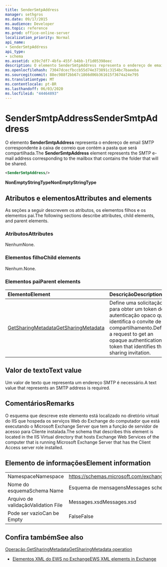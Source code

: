 ```yaml
---
title: SenderSmtpAddress
manager: sethgros
ms.date: 09/17/2015
ms.audience: Developer
ms.topic: reference
ms.prod: office-online-server
localization_priority: Normal
api_name:
- SenderSmtpAddress
api_type:
- schema
ms.assetid: e39c7df7-4bfa-455f-b4bb-1f1d05398eec
description: O elemento SenderSmtpAddress representa o endereço de email SMTP correspondente à caixa de correio que contém a pasta que será compartilhada.
ms.openlocfilehash: 73047dcecfbccb55d74e373891c3154bc7baeeba
ms.sourcegitcommit: 88ec988f2bb67c1866d06b361615f3674a24e795
ms.translationtype: MT
ms.contentlocale: pt-BR
ms.lasthandoff: 06/03/2020
ms.locfileid: "44464893"
---
```

# <a name="sendersmtpaddress"></a><span data-ttu-id="6352d-103">SenderSmtpAddress</span><span class="sxs-lookup"><span data-stu-id="6352d-103">SenderSmtpAddress</span></span>

<span data-ttu-id="6352d-104">O elemento **SenderSmtpAddress** representa o endereço de email SMTP correspondente à caixa de correio que contém a pasta que será compartilhada.</span><span class="sxs-lookup"><span data-stu-id="6352d-104">The **SenderSmtpAddress** element represents the SMTP e-mail address corresponding to the mailbox that contains the folder that will be shared.</span></span> 
  
```xml
<SenderSmtpAddress/>
```

 <span data-ttu-id="6352d-105">**NonEmptyStringType**</span><span class="sxs-lookup"><span data-stu-id="6352d-105">**NonEmptyStringType**</span></span>
## <a name="attributes-and-elements"></a><span data-ttu-id="6352d-106">Atributos e elementos</span><span class="sxs-lookup"><span data-stu-id="6352d-106">Attributes and elements</span></span>

<span data-ttu-id="6352d-107">As seções a seguir descrevem os atributos, os elementos filhos e os elementos pai.</span><span class="sxs-lookup"><span data-stu-id="6352d-107">The following sections describe attributes, child elements, and parent elements.</span></span>
  
### <a name="attributes"></a><span data-ttu-id="6352d-108">Atributos</span><span class="sxs-lookup"><span data-stu-id="6352d-108">Attributes</span></span>

<span data-ttu-id="6352d-109">Nenhum</span><span class="sxs-lookup"><span data-stu-id="6352d-109">None.</span></span>
  
### <a name="child-elements"></a><span data-ttu-id="6352d-110">Elementos filho</span><span class="sxs-lookup"><span data-stu-id="6352d-110">Child elements</span></span>

<span data-ttu-id="6352d-111">Nenhum.</span><span class="sxs-lookup"><span data-stu-id="6352d-111">None.</span></span>
  
### <a name="parent-elements"></a><span data-ttu-id="6352d-112">Elementos pai</span><span class="sxs-lookup"><span data-stu-id="6352d-112">Parent elements</span></span>

|<span data-ttu-id="6352d-113">**Elemento**</span><span class="sxs-lookup"><span data-stu-id="6352d-113">**Element**</span></span>|<span data-ttu-id="6352d-114">**Descrição**</span><span class="sxs-lookup"><span data-stu-id="6352d-114">**Description**</span></span>|
|:-----|:-----|
|[<span data-ttu-id="6352d-115">GetSharingMetadata</span><span class="sxs-lookup"><span data-stu-id="6352d-115">GetSharingMetadata</span></span>](getsharingmetadata.md) <br/> |<span data-ttu-id="6352d-116">Define uma solicitação para obter um token de autenticação opaco que identifica o convite de compartilhamento.</span><span class="sxs-lookup"><span data-stu-id="6352d-116">Defines a request to get an opaque authentication token that identifies the sharing invitation.</span></span>  <br/> |
   
## <a name="text-value"></a><span data-ttu-id="6352d-117">Valor de texto</span><span class="sxs-lookup"><span data-stu-id="6352d-117">Text value</span></span>

<span data-ttu-id="6352d-118">Um valor de texto que representa um endereço SMTP é necessário.</span><span class="sxs-lookup"><span data-stu-id="6352d-118">A text value that represents an SMTP address is required.</span></span>
  
## <a name="remarks"></a><span data-ttu-id="6352d-119">Comentários</span><span class="sxs-lookup"><span data-stu-id="6352d-119">Remarks</span></span>

<span data-ttu-id="6352d-120">O esquema que descreve este elemento está localizado no diretório virtual do IIS que hospeda os serviços Web do Exchange do computador que está executando o Microsoft Exchange Server que tem a função de servidor de acesso para Cliente instalada.</span><span class="sxs-lookup"><span data-stu-id="6352d-120">The schema that describes this element is located in the IIS Virtual directory that hosts Exchange Web Services of the computer that is running Microsoft Exchange Server that has the Client Access server role installed.</span></span>
  
## <a name="element-information"></a><span data-ttu-id="6352d-121">Elemento de informações</span><span class="sxs-lookup"><span data-stu-id="6352d-121">Element information</span></span>

|||
|:-----|:-----|
|<span data-ttu-id="6352d-122">Namespace</span><span class="sxs-lookup"><span data-stu-id="6352d-122">Namespace</span></span>  <br/> |https://schemas.microsoft.com/exchange/services/2006/messages  <br/> |
|<span data-ttu-id="6352d-123">Nome do esquema</span><span class="sxs-lookup"><span data-stu-id="6352d-123">Schema Name</span></span>  <br/> |<span data-ttu-id="6352d-124">Esquema de mensagens</span><span class="sxs-lookup"><span data-stu-id="6352d-124">Messages schema</span></span>  <br/> |
|<span data-ttu-id="6352d-125">Arquivo de validação</span><span class="sxs-lookup"><span data-stu-id="6352d-125">Validation File</span></span>  <br/> |<span data-ttu-id="6352d-126">Messages.xsd</span><span class="sxs-lookup"><span data-stu-id="6352d-126">Messages.xsd</span></span>  <br/> |
|<span data-ttu-id="6352d-127">Pode ser vazio</span><span class="sxs-lookup"><span data-stu-id="6352d-127">Can be Empty</span></span>  <br/> |<span data-ttu-id="6352d-128">False</span><span class="sxs-lookup"><span data-stu-id="6352d-128">False</span></span>  <br/> |
   
## <a name="see-also"></a><span data-ttu-id="6352d-129">Confira também</span><span class="sxs-lookup"><span data-stu-id="6352d-129">See also</span></span>



[<span data-ttu-id="6352d-130">Operação GetSharingMetadata</span><span class="sxs-lookup"><span data-stu-id="6352d-130">GetSharingMetadata operation</span></span>](getsharingmetadata-operation.md)


- [<span data-ttu-id="6352d-131">Elementos XML do EWS no Exchange</span><span class="sxs-lookup"><span data-stu-id="6352d-131">EWS XML elements in Exchange</span></span>](ews-xml-elements-in-exchange.md)

